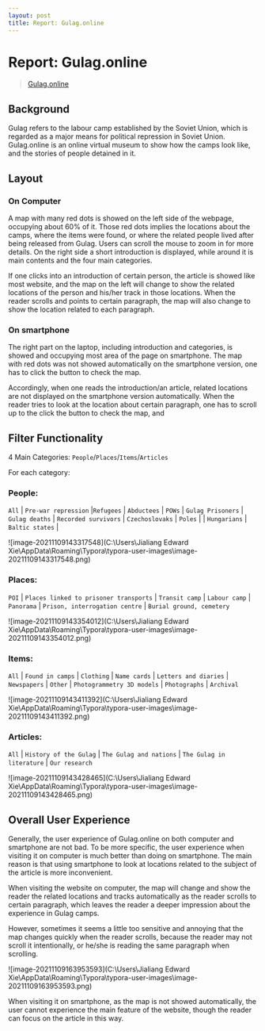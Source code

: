 ```yaml
---
layout: post
title: Report: Gulag.online
---
```


# Report: Gulag.online

> [Gulag.online](gulag.online)

## Background

Gulag refers to the labour camp established by the Soviet Union, which is regarded as a major means for political repression in Soviet Union. Gulag.online is an online virtual museum to show how the camps look like, and the stories of people detained in it.

## Layout

### On Computer

A map with many red dots is showed on the left side of the webpage, occupying about 60% of it. Those red dots implies the locations about the camps, where the items were found, or where the related people lived after being released from Gulag. Users can scroll the mouse to zoom in for more details. On the right side a short introduction is displayed, while around it is main contents and the four main categories.

If one clicks into an introduction of certain person, the article is showed like most website, and the map on the left will change to show the related locations of the person and his/her track in those locations. When the reader scrolls and points to certain paragraph, the map will also change to show the location related to each paragraph.

### On smartphone

The right part on the laptop, including introduction and categories, is showed and occupying most area of the page on smartphone. The map with red dots was not showed automatically on the smartphone version, one has to click the button to check the map. 

Accordingly, when one reads the introduction/an article, related locations are not displayed on the smartphone version automatically. When the reader tries to look at the location about certain paragraph, one has to scroll up to the click the button to check the map, and 

## Filter Functionality

4 Main Categories: `People`/`Places`/`Items`/`Articles`

For each category:

### People:

`All` | `Pre-war repression` |`Refugees`  | `Abductees` | `POWs` | `Gulag Prisoners` | `Gulag deaths` | `Recorded survivors` | `Czechoslovaks` | `Poles` |  | `Hungarians` | `Baltic states` |

![image-20211109143317548](C:\Users\Jialiang Edward Xie\AppData\Roaming\Typora\typora-user-images\image-20211109143317548.png)

### Places:
`POI` | `Places linked to prisoner transports` | `Transit camp` | `Labour camp` | `Panorama` | `Prison, interrogation centre` | `Burial ground, cemetery`

![image-20211109143354012](C:\Users\Jialiang Edward Xie\AppData\Roaming\Typora\typora-user-images\image-20211109143354012.png)

### Items:

`All` | `Found in camps` | `Clothing` | `Name cards` | `Letters and diaries` | `Newspapers` | `Other`  | `Photogrammetry 3D models` |  `Photographs` | `Archival` 

![image-20211109143411392](C:\Users\Jialiang Edward Xie\AppData\Roaming\Typora\typora-user-images\image-20211109143411392.png)

### Articles:

`All` | `History of the Gulag` | `The Gulag and nations` | `The Gulag in literature` | `Our research`  

![image-20211109143428465](C:\Users\Jialiang Edward Xie\AppData\Roaming\Typora\typora-user-images\image-20211109143428465.png)

## Overall User Experience

Generally, the user experience of Gulag.online on both computer and smartphone are not bad. To be more specific, the user experience when visiting it on computer is much better than doing on smartphone. The main reason is that using smartphone to look at locations related to the subject of the article is more inconvenient.

When visiting the website on computer, the map will change and show the reader the related locations and tracks automatically as the reader scrolls to certain paragraph, which leaves the reader a deeper impression about the experience in Gulag camps.

However, sometimes it seems a little too sensitive and annoying that the map changes quickly when the reader scrolls, because the reader may not scroll it intentionally, or he/she is reading the same paragraph when scrolling.

![image-20211109163953593](C:\Users\Jialiang Edward Xie\AppData\Roaming\Typora\typora-user-images\image-20211109163953593.png)

When visiting it on smartphone, as the map is not showed automatically, the user cannot experience the main feature of the website, though the reader can focus on the article in this way.

